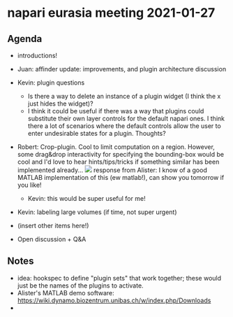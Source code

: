 # napari eurasia meeting 2021-01-27

## Agenda

- introductions!
- Juan: affinder update: improvements, and plugin architecture discussion
- Kevin: plugin questions
    - Is there a way to delete an instance of a plugin widget (I think the x just hides the widget)?
    - I think it could be useful if there was a way that plugins could substitute their own layer controls for the default napari ones. I think there a lot of scenarios where the default controls allow the user to enter undesirable states for a plugin. Thoughts?
- Robert: Crop-plugin. Cool to limit computation on a region. However, some drag&drop interactivity for specifying the bounding-box would be cool and I'd love to hear hints/tips/tricks if something similar has been implemented already...
![](https://github.com/haesleinhuepf/beetlesafari/raw/master/images/crop.png)
    response from Alister: I know of a good MATLAB implementation of this (ew matlab!), can show you tomorrow if you like!
    - Kevin: this would be super useful for me!

- Kevin: labeling large volumes (if time, not super urgent)
- (insert other items here!)
- Open discussion + Q&A


Notes
-----

- idea: hookspec to define "plugin sets" that work together; these would just be the names of the plugins to activate.
- Alister's MATLAB demo software: https://wiki.dynamo.biozentrum.unibas.ch/w/index.php/Downloads
- 
